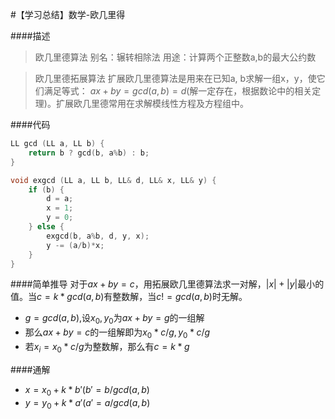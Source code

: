 

#【学习总结】数学-欧几里得

####描述
> 欧几里德算法
别名：辗转相除法
用途：计算两个正整数a,b的最大公约数

> 欧几里德拓展算法
        扩展欧几里德算法是用来在已知a, b求解一组x，y，使它们满足等式： $ax+by = gcd(a, b) =d$(解一定存在，根据数论中的相关定理)。扩展欧几里德常用在求解模线性方程及方程组中。
        
####代码
``` C++ 欧几里德
LL gcd (LL a, LL b) {
    return b ? gcd(b, a%b) : b;
}
```

``` C++ 拓展欧几里德
void exgcd (LL a, LL b, LL& d, LL& x, LL& y) {
    if (b) {
        d = a;
        x = 1;
        y = 0;
    } else {
        exgcd(b, a%b, d, y, x);
        y -= (a/b)*x;
    }
}
```

####简单推导
对于$ax+by = c$，用拓展欧几里德算法求一对解，$|x|+|y|$最小的值。当$c = k * gcd(a,b)$有整数解，当$c != gcd(a,b)$时无解。
> 
- $g=gcd(a,b)$,设$x_0,y_0$为$ax+by=g$的一组解
- 那么$ax+by=c$的一组解即为$x_0*c/g,y_0*c/g$
- 若$x_i=x_0*c/g$为整数解，那么有$c=k*g$

####通解
- $x = x_0 + k * b'(b' = b / gcd(a,b)$
- $y = y_0 + k * a'(a' = a / gcd(a,b)$

